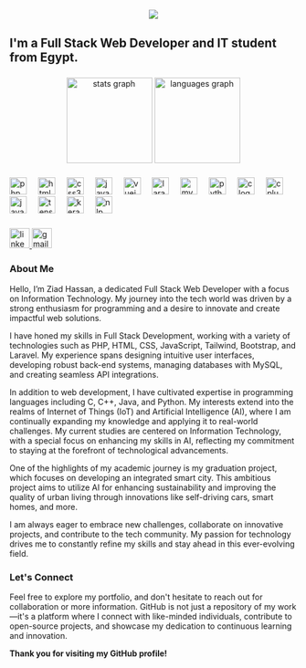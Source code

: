 <h1 align="center">
    <img src="https://readme-typing-svg.herokuapp.com/?font=Righteous&size=35&center=true&vCenter=true&width=500&height=70&duration=4000&lines=Hi+There!+👋;+My+name+is+Ziad+Hassan;" />
</h1>

<h2 align="left">I'm a Full Stack Web Developer and IT student from Egypt.</h2>

###

<div align="center">
  <img src="https://github-readme-stats.vercel.app/api?username=Ziad-Abaza&hide_title=false&hide_rank=false&show_icons=true&include_all_commits=true&count_private=true&disable_animations=false&theme=dracula&locale=en&hide_border=false" height="150" alt="stats graph"  />
  <img src="https://github-readme-stats.vercel.app/api/top-langs?username=Ziad-Abaza&locale=en&hide_title=false&layout=compact&card_width=320&langs_count=5&theme=dracula&hide_border=false" height="150" alt="languages graph"  />
</div>

###

<div align="left">
  <img src="https://cdn.jsdelivr.net/gh/devicons/devicon/icons/php/php-original.svg" height="30" alt="php logo" />
  <img width="12" />
  <img src="https://cdn.jsdelivr.net/gh/devicons/devicon/icons/html5/html5-original.svg" height="30" alt="html5 logo" />
  <img width="12" />
  <img src="https://cdn.jsdelivr.net/gh/devicons/devicon/icons/css3/css3-original.svg" height="30" alt="css3 logo" />
  <img width="12" />
  <img src="https://cdn.jsdelivr.net/gh/devicons/devicon/icons/javascript/javascript-original.svg" height="30" alt="javascript logo" />
  <img width="12" />
  <img src="https://cdn.jsdelivr.net/gh/devicons/devicon/icons/vuejs/vuejs-original.svg" height="30" alt="vuejs logo" />
  <img width="12" />
  <img src="https://logospng.org/download/laravel/logo-laravel-icon-1024.png" height="30" alt="laravel logo" />
  <img width="12" />
  <img src="https://cdn.jsdelivr.net/gh/devicons/devicon/icons/mysql/mysql-original.svg" height="30" alt="mysql logo" />
  <img width="12" />
  <img src="https://cdn.jsdelivr.net/gh/devicons/devicon/icons/python/python-original.svg" height="30" alt="python logo" />
  <img width="12" />
  <img src="https://cdn.jsdelivr.net/gh/devicons/devicon/icons/c/c-original.svg" height="30" alt="c logo" />
  <img width="12" />
  <img src="https://cdn.jsdelivr.net/gh/devicons/devicon/icons/cplusplus/cplusplus-original.svg" height="30" alt="cplusplus logo" />
  <img width="12" />
  <img src="https://cdn.jsdelivr.net/gh/devicons/devicon/icons/java/java-original.svg" height="30" alt="java logo" />
  <img width="12" />
  <img src="https://cdn.jsdelivr.net/gh/devicons/devicon/icons/tensorflow/tensorflow-original.svg" height="30" alt="tensorflow logo" />
  <img width="12" />
  <img src="https://cdn.jsdelivr.net/gh/devicons/devicon/icons/keras/keras-original.svg" height="30" alt="keras logo" />
 <img width="12" />
  <img src="https://cdn.jsdelivr.net/gh/devicons/devicon/icons/nlp/nlp-original.svg" height="30" alt="nlp logo" />
</div>

###

<div align="left">
  <a href="https://www.linkedin.com/in/ziad-h-abaza-82276331b/" target="_blank">
    <img src="https://img.shields.io/static/v1?message=LinkedIn&logo=linkedin&label=&color=0077B5&logoColor=white&labelColor=&style=for-the-badge" height="35" alt="linkedin logo"  />
  </a>
  <a href="mailto:zeyad.h.abaza@gmail.com">
    <img src="https://img.shields.io/static/v1?message=Gmail&logo=gmail&label=&color=D14836&logoColor=white&labelColor=&style=for-the-badge" height="35" alt="gmail logo"  />
  </a>
</div>

### About Me

Hello, I’m Ziad Hassan, a dedicated Full Stack Web Developer with a focus on Information Technology. My journey into the tech world was driven by a strong enthusiasm for programming and a desire to innovate and create impactful web solutions.

I have honed my skills in Full Stack Development, working with a variety of technologies such as PHP, HTML, CSS, JavaScript, Tailwind, Bootstrap, and Laravel. My experience spans designing intuitive user interfaces, developing robust back-end systems, managing databases with MySQL, and creating seamless API integrations.

In addition to web development, I have cultivated expertise in programming languages including C, C++, Java, and Python. My interests extend into the realms of Internet of Things (IoT) and Artificial Intelligence (AI), where I am continually expanding my knowledge and applying it to real-world challenges. My current studies are centered on Information Technology, with a special focus on enhancing my skills in AI, reflecting my commitment to staying at the forefront of technological advancements.

One of the highlights of my academic journey is my graduation project, which focuses on developing an integrated smart city. This ambitious project aims to utilize AI for enhancing sustainability and improving the quality of urban living through innovations like self-driving cars, smart homes, and more.

I am always eager to embrace new challenges, collaborate on innovative projects, and contribute to the tech community. My passion for technology drives me to constantly refine my skills and stay ahead in this ever-evolving field.

### Let's Connect

Feel free to explore my portfolio, and don't hesitate to reach out for collaboration or more information. GitHub is not just a repository of my work—it's a platform where I connect with like-minded individuals, contribute to open-source projects, and showcase my dedication to continuous learning and innovation.

**Thank you for visiting my GitHub profile!**
